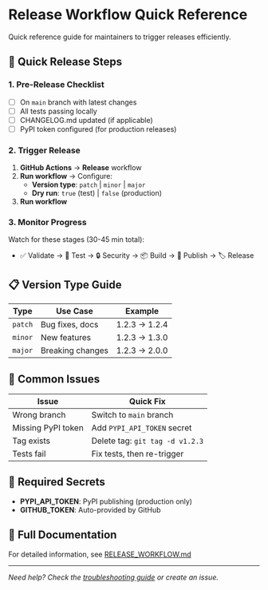 # Release Workflow Quick Reference

Quick reference guide for maintainers to trigger releases efficiently.

## 🚀 Quick Release Steps

### 1. Pre-Release Checklist
- [ ] On `main` branch with latest changes
- [ ] All tests passing locally
- [ ] CHANGELOG.md updated (if applicable)
- [ ] PyPI token configured (for production releases)

### 2. Trigger Release
1. **GitHub Actions** → **Release** workflow
2. **Run workflow** → Configure:
   - **Version type**: `patch` | `minor` | `major`
   - **Dry run**: `true` (test) | `false` (production)
3. **Run workflow**

### 3. Monitor Progress
Watch for these stages (30-45 min total):
- ✅ Validate → 🧪 Test → 🔒 Security → 📦 Build → 🚀 Publish → 🏷️ Release

## 📋 Version Type Guide

| Type | Use Case | Example |
|------|----------|---------|
| `patch` | Bug fixes, docs | 1.2.3 → 1.2.4 |
| `minor` | New features | 1.2.3 → 1.3.0 |
| `major` | Breaking changes | 1.2.3 → 2.0.0 |

## 🔧 Common Issues

| Issue | Quick Fix |
|-------|-----------|
| Wrong branch | Switch to `main` branch |
| Missing PyPI token | Add `PYPI_API_TOKEN` secret |
| Tag exists | Delete tag: `git tag -d v1.2.3` |
| Tests fail | Fix tests, then re-trigger |

## 🔐 Required Secrets

- **PYPI_API_TOKEN**: PyPI publishing (production only)
- **GITHUB_TOKEN**: Auto-provided by GitHub

## 📖 Full Documentation

For detailed information, see [RELEASE_WORKFLOW.md](RELEASE_WORKFLOW.md)

---

*Need help? Check the [troubleshooting guide](RELEASE_WORKFLOW.md#troubleshooting-guide) or create an issue.*
